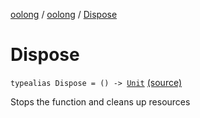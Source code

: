 [oolong](../index.md) / [oolong](index.md) / [Dispose](./-dispose.md)

# Dispose

`typealias Dispose = () -> `[`Unit`](https://kotlinlang.org/api/latest/jvm/stdlib/kotlin/-unit/index.html) [(source)](https://github.com/oolong-kt/oolong/tree/master/oolong/src/commonMain/kotlin/oolong/types.kt#L55)

Stops the function and cleans up resources

